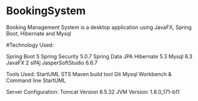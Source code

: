 # BookingSystem
Booking Management System is a desktop application using JavaFX, Spring Boot, Hibernate and Mysql 

#Technology Used:

Spring Boot 5
Spring Security 5.0.7
Spring Data JPA
Hibernate 5.3
Mysql 6.3
JavaFX 2
slf4j
JasperSoftStudio 6.6.7

Tools Used:
StartUML
STS
Maven build tool
Git
Mysql Workbench & Command line
StartUML


Server Configuration:
Tomcat Version 8.5.32
JVM Version: 1.8.0_171-b11
